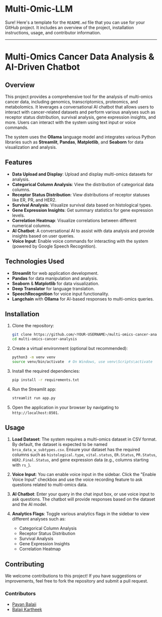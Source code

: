 # Multi-Omic-LLM

Sure! Here's a template for the `README.md` file that you can use for your GitHub project. It includes an overview of the project, installation instructions, usage, and contributor information.

---

# Multi-Omics Cancer Data Analysis & AI-Driven Chatbot

## Overview

This project provides a comprehensive tool for the analysis of multi-omics cancer data, including genomics, transcriptomics, proteomics, and metabolomics. It leverages a conversational AI chatbot that allows users to interact with cancer-related datasets and perform various analyses such as receptor status distribution, survival analysis, gene expression insights, and more. Users can interact with the system using text input or voice commands.

The system uses the **Ollama** language model and integrates various Python libraries such as **Streamlit**, **Pandas**, **Matplotlib**, and **Seaborn** for data visualization and analysis.

## Features

* **Data Upload and Display**: Upload and display multi-omics datasets for analysis.
* **Categorical Column Analysis**: View the distribution of categorical data columns.
* **Receptor Status Distribution**: View distributions of receptor statuses like ER, PR, and HER2.
* **Survival Analysis**: Visualize survival data based on histological types.
* **Gene Expression Insights**: Get summary statistics for gene expression levels.
* **Correlation Heatmap**: Visualize correlations between different numerical columns.
* **AI Chatbot**: A conversational AI to assist with data analysis and provide insights based on user queries.
* **Voice Input**: Enable voice commands for interacting with the system (powered by Google Speech Recognition).

## Technologies Used

* **Streamlit** for web application development.
* **Pandas** for data manipulation and analysis.
* **Seaborn** & **Matplotlib** for data visualization.
* **Deep Translator** for language translation.
* **SpeechRecognition** for voice input functionality.
* **Langchain** with **Ollama** for AI-based responses to multi-omics queries.

## Installation

1. Clone the repository:

   ```bash
   git clone https://github.com/<YOUR-USERNAME>/multi-omics-cancer-analysis.git
   cd multi-omics-cancer-analysis
   ```

2. Create a virtual environment (optional but recommended):

   ```bash
   python3 -m venv venv
   source venv/bin/activate  # On Windows, use venv\Scripts\activate
   ```

3. Install the required dependencies:

   ```bash
   pip install -r requirements.txt
   ```

4. Run the Streamlit app:

   ```bash
   streamlit run app.py
   ```

5. Open the application in your browser by navigating to `http://localhost:8501`.

## Usage

1. **Load Dataset**: The system requires a multi-omics dataset in CSV format. By default, the dataset is expected to be named `brca_data_w_subtypes.csv`. Ensure your dataset has the required columns such as `histological.type`, `vital.status`, `ER.Status`, `PR.Status`, `HER2.Final.Status`, and gene expression data (e.g., columns starting with `rs_`).

2. **Voice Input**: You can enable voice input in the sidebar. Click the "Enable Voice Input" checkbox and use the voice recording feature to ask questions related to multi-omics data.

3. **AI Chatbot**: Enter your query in the chat input box, or use voice input to ask questions. The chatbot will provide responses based on the dataset and the AI model.

4. **Analytics Flags**: Toggle various analytics flags in the sidebar to view different analyses such as:

   * Categorical Column Analysis
   * Receptor Status Distribution
   * Survival Analysis
   * Gene Expression Insights
   * Correlation Heatmap

## Contributing

We welcome contributions to this project! If you have suggestions or improvements, feel free to fork the repository and submit a pull request.

### Contributors

* [Pavan Balaji](https://github.com/pavanbalaji45)
* [Balaji Kartheek](https://github.com/Balaji-Kartheek)

